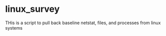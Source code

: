 # linux_survey
THis is a script to pull back baseline netstat, files, and processes from linux systems
